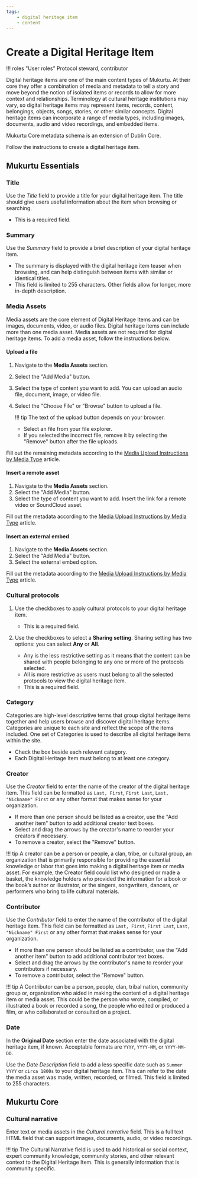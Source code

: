 ```yaml
---
tags:
    - digital heritage item
    - content
---
```

# Create a Digital Heritage Item

!!! roles "User roles"
    Protocol steward, contributor

Digital heritage items are one of the main content types of Mukurtu. At their core they offer a combination of media and metadata to tell a story and move beyond the notion of isolated items or records to allow for more context and relationships. Terminology at cultural heritage institutions may vary, so digital heritage items may represent items, records, content, belongings, objects, songs, stories, or other similar concepts. Digital heritage items can incorporate a range of media types, including images, documents, audio and video recordings, and embedded items. 

Mukurtu Core metadata schema is an extension of Dublin Core.

Follow the instructions to create a digital heritage item.

## Mukurtu Essentials

### Title

Use the *Title* field to provide a title for your digital heritage item. The title should give users useful information about the item when browsing or searching.

- This is a required field.

### Summary

Use the *Summary* field to provide a brief description of your digital heritage item. 

- The summary is displayed with the digital heritage item teaser when browsing, and can help distinguish between items with similar or identical titles. 
- This field is limited to 255 characters. Other fields allow for longer, more in-depth description. 

### Media Assets

Media assets are the core element of Digital Heritage Items and can be images, documents, video, or audio files. Digital heritage items can include more than one media asset. Media assets are not required for digital heritage items. To add a media asset, follow the instructions below.

#### Upload a file

1. Navigate to the **Media Assets** section.
2. Select the "Add Media" button. 
3. Select the type of content you want to add. You can upload an audio file, document, image, or video file.
4. Select the "Choose File" or "Browse" button to upload a file. 

    !!! tip
        The text of the upload button depends on your browser. 

    - Select an file from your file explorer.        
    - If you selected the incorrect file, remove it by selecting the "Remove" button after the file uploads.

Fill out the remaining metadata according to the [Media Upload Instructions by Media Type](ByTypeMediaUpload.md) article.

#### Insert a remote asset

1. Navigate to the **Media Assets** section.
2. Select the "Add Media" button. 
3. Select the type of content you want to add. Insert the link for a remote video or SoundCloud asset.

Fill out the metadata according to the [Media Upload Instructions by Media Type](ByTypeMediaUpload.md) article.

#### Insert an external embed

1. Navigate to the **Media Assets** section.
2. Select the "Add Media" button. 
3. Select the external embed option. 

Fill out the metadata according to the [Media Upload Instructions by Media Type](ByTypeMediaUpload.md) article.

### Cultural protocols

1. Use the checkboxes to apply cultural protocols to your digital heritage item. 

    - This is a required field.

2. Use the checkboxes to select a **Sharing setting**. Sharing setting has two options: you can select **Any** or **All**. 

    - Any is the less restrictive setting as it means that the content can be shared with people belonging to any one or more of the protocols selected. 
    - All is more restrictive as users must belong to all the selected protocols to view the digital heritage item. 
    - This is a required field.

### Category

Categories are high-level descriptive terms that group digital heritage items together and help users browse and discover digital heritage items. Categories are unique to each site and reflect the scope of the items included. One set of Categories is used to describe all digital heritage items within the site. 

- Check the box beside each relevant category.
- Each Digital Heritage Item must belong to at least one category. 

### Creator

Use the *Creator* field to enter the name of the creator of the digital heritage item. This field can be formatted as `Last, First`, `First Last`, `Last, "Nickname" First` or any other format that makes sense for your organization. 

- If more than one person should be listed as a creator, use the "Add another item" button to add additional creator text boxes. 
- Select and drag the arrows by the creator's name to reorder your creators if necessary. 
- To remove a creator, select the "Remove" button.

!!! tip
    A creator can be a person or people, a clan, tribe, or cultural group, an organization that is primarily responsible for providing the essential knowledge or labor that goes into making a digital heritage item or media asset. For example, the Creator field could list who designed or made a basket, the knowledge holders who provided the information for a book or the book’s author or illustrator, or the singers, songwriters, dancers, or performers who bring to life cultural materials.

### Contributor

Use the *Contributor* field to enter the name of the contributor of the digital heritage item. This field can be formatted as `Last, First`, `First Last`, `Last, "Nickname" First` or any other format that makes sense for your organization. 

- If more than one person should be listed as a contributor, use the "Add another item" button to add additional contributor text boxes. 
- Select and drag the arrows by the contributor's name to reorder your contributors if necessary. 
- To remove a contributor, select the "Remove" button.

!!! tip
    A Contributor can be a person, people, clan, tribal nation, community group or, organization who aided in making the content of a digital heritage item or media asset. This could be the person who wrote, compiled, or illustrated a book or recorded a song, the people who edited or produced a film, or who collaborated or consulted on a project. 

### Date

In the **Original Date** section enter the date associated with the digital heritage item, if known. Acceptable formats are `YYYY`, `YYYY-MM`, or `YYYY-MM-DD`.

Use the *Date Description* field to add a less specific date such as `Summer YYYY` or `circa 1800s` to your digital heritage item. This can refer to the date the media asset was made, written, recorded, or filmed. This field is limited to 255 characters.

## Mukurtu Core

### Cultural narrative

Enter text or media assets in the *Cultural narrative* field. This is a full text HTML field that can support images, documents, audio, or video recordings. 

!!! tip
    The Cultural Narrative field is used to add historical or social context, expert community knowledge, community stories, and other relevant context to the Digital Heritage Item. This is generally information that is community specific.
